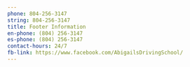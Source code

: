 ```yaml
---
phone: 804-256-3147
string: 804-256-3147
title: Footer Information
en-phone: (804) 256-3147
es-phone: (804) 256-3147
contact-hours: 24/7
fb-link: https://www.facebook.com/AbigailsDrivingSchool/
---
```

